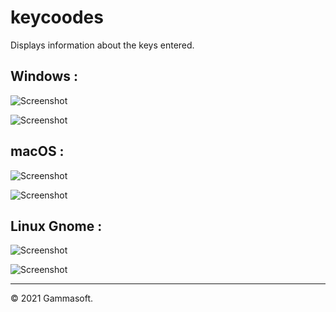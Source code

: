 # keycoodes

Displays information about the keys entered.

## Windows :

![Screenshot](../../docs/pictures/keycoodes_w.png)

![Screenshot](../../docs/pictures/keycoodes_wd.png)

## macOS :

![Screenshot](../../docs/pictures/keycoodes_m.png)

![Screenshot](../../docs/pictures/keycoodes_md.png)

## Linux Gnome :

![Screenshot](../../docs/pictures/keycoodes_g.png)

![Screenshot](../../docs/pictures/keycoodes_gd.png)

______________________________________________________________________________________________

© 2021 Gammasoft.
